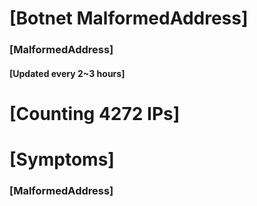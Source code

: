 # [Botnet MalformedAddress]
### [MalformedAddress]
#### [Updated every 2~3 hours]

# [Counting 4272 IPs]

# [Symptoms] 
###   [MalformedAddress]
